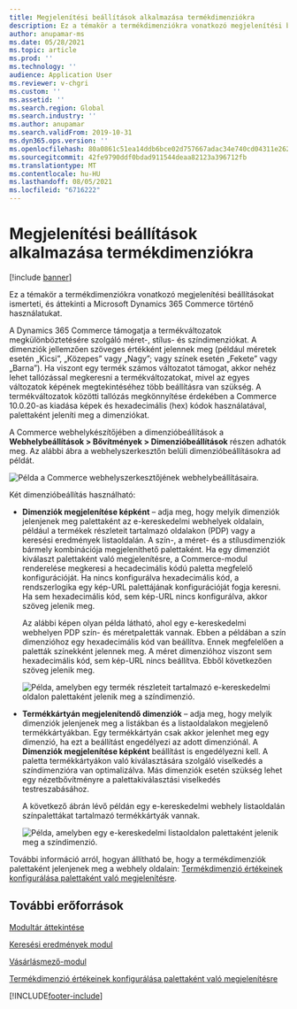 ```yaml
---
title: Megjelenítési beállítások alkalmazása termékdimenziókra
description: Ez a témakör a termékdimenziókra vonatkozó megjelenítési beállításokat ismerteti, és áttekinti a Microsoft Dynamics 365 Commerce történő használatukat.
author: anupamar-ms
ms.date: 05/28/2021
ms.topic: article
ms.prod: ''
ms.technology: ''
audience: Application User
ms.reviewer: v-chgri
ms.custom: ''
ms.assetid: ''
ms.search.region: Global
ms.search.industry: ''
ms.author: anupamar
ms.search.validFrom: 2019-10-31
ms.dyn365.ops.version: ''
ms.openlocfilehash: 80a0861c51ea14ddb6bce02d757667adac34e740cd04311e26211d9bdbae4ed8
ms.sourcegitcommit: 42fe9790ddf0bdad911544deaa82123a396712fb
ms.translationtype: MT
ms.contentlocale: hu-HU
ms.lasthandoff: 08/05/2021
ms.locfileid: "6716222"
---
```

# <a name="apply-display-settings-for-product-dimensions"></a>Megjelenítési beállítások alkalmazása termékdimenziókra

[!include [banner](includes/banner.md)]


Ez a témakör a termékdimenziókra vonatkozó megjelenítési beállításokat ismerteti, és áttekinti a Microsoft Dynamics 365 Commerce történő használatukat.

A Dynamics 365 Commerce támogatja a termékváltozatok megkülönböztetésére szolgáló méret-, stílus- és színdimenziókat. A dimenziók jellemzően szöveges értékként jelennek meg (például méretek esetén „Kicsi”, „Közepes” vagy „Nagy”; vagy színek esetén „Fekete” vagy „Barna”). Ha viszont egy termék számos változatot támogat, akkor nehéz lehet tallózással megkeresni a termékváltozatokat, mivel az egyes változatok képének megtekintéséhez több beállításra van szükség. A termékváltozatok közötti tallózás megkönnyítése érdekében a Commerce 10.0.20-as kiadása képek és hexadecimális (hex) kódok használatával, palettaként jeleníti meg a dimenziókat.

A Commerce webhelykészítőjében a dimenzióbeállítások a **Webhelybeállítások \> Bővítmények \> Dimenzióbeállítások** részen adhatók meg. Az alábbi ábra a webhelyszerkesztőn belüli dimenzióbeállításokra ad példát.

![Példa a Commerce webhelyszerkesztőjének webhelybeállításaira.](./dev-itpro/media/swatch_site_settings.PNG)

Két dimenzióbeállítás használható:

- **Dimenziók megjelenítése képként** – adja meg, hogy melyik dimenziók jelenjenek meg palettaként az e-kereskedelmi webhelyek oldalain, például a termékek részleteit tartalmazó oldalakon (PDP) vagy a keresési eredmények listaoldalán. A szín-, a méret- és a stílusdimenziók bármely kombinációja megjeleníthető palettaként. Ha egy dimenziót kiválaszt palettaként való megjelenítésre, a Commerce-modul renderelése megkeresi a hecadecimális kódú paletta megfelelő konfigurációját. Ha nincs konfigurálva hexadecimális kód, a rendszerlogika egy kép-URL palettájának konfigurációját fogja keresni. Ha sem hexadecimális kód, sem kép-URL nincs konfigurálva, akkor szöveg jelenik meg.

    Az alábbi képen olyan példa látható, ahol egy e-kereskedelmi webhelyen PDP szín- és méretpaletták vannak. Ebben a példában a szín dimenzióhoz egy hexadecimális kód van beállítva. Ennek megfelelően a paletták színekként jelennek meg. A méret dimenzióhoz viszont sem hexadecimális kód, sem kép-URL nincs beállítva. Ebből következően szöveg jelenik meg.

    ![Példa, amelyben egy termék részleteit tartalmazó e-kereskedelmi oldalon palettaként jelenik meg a színdimenzió.](./dev-itpro/media/swatch_pdp.png)

- **Termékkártyán megjelenítendő dimenziók** – adja meg, hogy melyik dimenziók jelenjenek meg a listákban és a listaoldalakon megjelenő termékkártyákban. Egy termékkártyán csak akkor jelenhet meg egy dimenzió, ha ezt a beállítást engedélyezi az adott dimenziónál. A **Dimenziók megjelenítése képként** beállítást is engedélyezni kell. A paletta termékkártyákon való kiválasztására szolgáló viselkedés a színdimenzióra van optimalizálva. Más dimenziók esetén szükség lehet egy nézetbővítményre a palettakiválasztási viselkedés testreszabásához.

    A következő ábrán lévő példán egy e-kereskedelmi webhely listaoldalán színpalettákat tartalmazó termékkártyák vannak.

    ![Példa, amelyben egy e-kereskedelmi listaoldalon palettaként jelenik meg a színdimenzió.](./dev-itpro/media/swatch_searchresults.PNG)

További információ arról, hogyan állítható be, hogy a termékdimenziók palettaként jelenjenek meg a webhely oldalain: [Termékdimenzió értékeinek konfigurálása palettaként való megjelenítésre](./dev-itpro/dimensions-swatch.md).

## <a name="additional-resources"></a>További erőforrások

[Modultár áttekintése](starter-kit-overview.md)

[Keresési eredmények modul](search-result-module.md)

[Vásárlásmező-modul](add-buy-box.md)

[Termékdimenzió értékeinek konfigurálása palettaként való megjelenítésre](./dev-itpro/dimensions-swatch.md)

[!INCLUDE[footer-include](../includes/footer-banner.md)]
